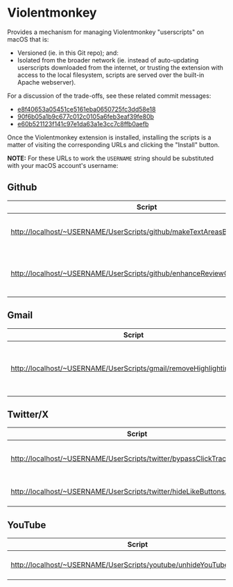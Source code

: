 # Violentmonkey

Provides a mechanism for managing Violentmonkey "userscripts" on macOS that is:

- Versioned (ie. in this Git repo); and:
- Isolated from the broader network (ie. instead of auto-updating userscripts downloaded from the internet, or trusting the extension with access to the local filesystem, scripts are served over the built-in Apache webserver).

For a discussion of the trade-offs, see these related commit messages:

- [e8f40653a05451ce5161eba0650725fc3dd58e18](https://github.com/wincent/wincent/commit/e8f40653a05451ce5161eba0650725fc3dd58e18)
- [90f6b05a1b9c677c012c0105a6feb3eaf39fe80b](https://github.com/wincent/wincent/commit/90f6b05a1b9c677c012c0105a6feb3eaf39fe80b)
- [e60b521123f141c97e1da63a1e3cc7c8ffb0aefb](https://github.com/wincent/wincent/commit/e60b521123f141c97e1da63a1e3cc7c8ffb0aefb)

Once the Violentmonkey extension is installed, installing the scripts is a matter of visiting the corresponding URLs and clicking the "Install" button.

**NOTE:** For these URLs to work the `USERNAME` string should be substituted with your macOS account's username:

## Github

| Script                                                                                                                                                     | Description                                  |
| ---------------------------------------------------------------------------------------------------------------------------------------------------------- | -------------------------------------------- |
| [http://localhost/~USERNAME/UserScripts/github/makeTextAreasBigger.user.js](http://localhost/~USERNAME/UserScripts/github/makeTextAreasBigger.user.js)     | Make GitHub PR textareas bigger              |
| [http://localhost/~USERNAME/UserScripts/github/enhanceReviewComments.user.js](http://localhost/~USERNAME/UserScripts/github/enhanceReviewComments.user.js) | Turns comment inputs into just saying inputs |

## Gmail

| Script                                                                                                                                             | Description                                         |
| -------------------------------------------------------------------------------------------------------------------------------------------------- | --------------------------------------------------- |
| [http://localhost/~USERNAME/UserScripts/gmail/removeHighlighting.user.js](http://localhost/~USERNAME/UserScripts/gmail/removeHighlighting.user.js) | Remove annoying purple color added to text by Gmail |

## Twitter/X

| Script                                                                                                                                                   | Description                   |
| -------------------------------------------------------------------------------------------------------------------------------------------------------- | ----------------------------- |
| [http://localhost/~USERNAME/UserScripts/twitter/bypassClickTracking.user.js](http://localhost/~USERNAME/UserScripts/twitter/bypassClickTracking.user.js) | Bypass Twitter click tracking |
| [http://localhost/~USERNAME/UserScripts/twitter/hideLikeButtons.user.js](http://localhost/~USERNAME/UserScripts/twitter/hideLikeButtons.user.js)         | Hide Twitter Like buttons     |

## YouTube

| Script                                                                                                                                               | Description                |
| ---------------------------------------------------------------------------------------------------------------------------------------------------- | -------------------------- |
| [http://localhost/~USERNAME/UserScripts/youtube/unhideYouTubeInfo.user.js](http://localhost/~USERNAME/UserScripts/youtube/unhideYouTubeInfo.user.js) | Unhide view count and date |
